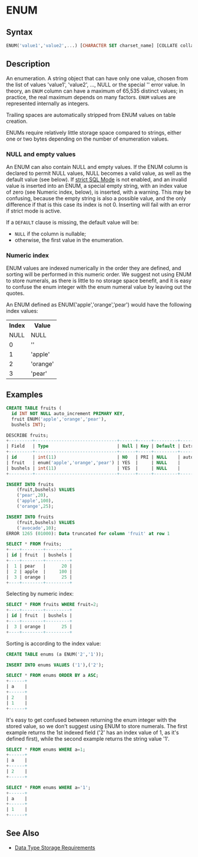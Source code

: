 # ENUM

## Syntax

```sql
ENUM('value1','value2',...) [CHARACTER SET charset_name] [COLLATE collation_name]
```

## Description

An enumeration. A string object that can have only one value, chosen
from the list of values 'value1', 'value2', ..., NULL or the special 
'' error value. In theory, an `ENUM` column can have a maximum of 65,535 distinct
values; in practice, the real maximum depends on many factors. `ENUM` values are represented internally as integers.

Trailing spaces are automatically stripped from ENUM values on table creation.

ENUMs require relatively little storage space compared to strings, either one or two bytes depending on the number of enumeration values.

### NULL and empty values

An ENUM can also contain NULL and empty values. If the ENUM column is declared to permit NULL values, NULL becomes a valid value, as well as the default value (see below). If [strict SQL Mode](/kb/en/sql_mode/) is not enabled, and an invalid value is inserted into an ENUM, a special empty string, with an index value of zero (see Numeric index, below), is inserted, with a warning. This may be confusing, because the empty string is also a possible value, and the only difference if that is this case its index is not 0. Inserting will fail with an error if strict mode is active.

If a `DEFAULT` clause is missing, the default value will be:

- `NULL` if the column is nullable;
- otherwise, the first value in the enumeration.

### Numeric index

ENUM values are indexed numerically in the order they are defined, and sorting will be performed in this numeric order. We suggest not using ENUM to store numerals, as there is little to no storage space benefit, and it is easy to confuse the enum integer with the enum numeral value by leaving out the quotes.

An ENUM defined as ENUM('apple','orange','pear') would have the following index values:

<table><tbody><tr><th>Index</th><th>Value</th></tr>
<tr><td>NULL</td><td>NULL</td></tr>
<tr><td>0</td><td>''</td></tr>
<tr><td>1</td><td>'apple'</td></tr>
<tr><td>2</td><td>'orange'</td></tr>
<tr><td>3</td><td>'pear'</td></tr>
</tbody></table>

## Examples

```sql
CREATE TABLE fruits (
  id INT NOT NULL auto_increment PRIMARY KEY,
  fruit ENUM('apple','orange','pear'),
  bushels INT);

DESCRIBE fruits;
+---------+-------------------------------+------+-----+---------+----------------+
| Field   | Type                          | Null | Key | Default | Extra          |
+---------+-------------------------------+------+-----+---------+----------------+
| id      | int(11)                       | NO   | PRI | NULL    | auto_increment |
| fruit   | enum('apple','orange','pear') | YES  |     | NULL    |                |
| bushels | int(11)                       | YES  |     | NULL    |                |
+---------+-------------------------------+------+-----+---------+----------------+

INSERT INTO fruits
    (fruit,bushels) VALUES
    ('pear',20),
    ('apple',100),
    ('orange',25);

INSERT INTO fruits
    (fruit,bushels) VALUES
    ('avocado',10);
ERROR 1265 (01000): Data truncated for column 'fruit' at row 1

SELECT * FROM fruits;
+----+--------+---------+
| id | fruit  | bushels |
+----+--------+---------+
|  1 | pear   |      20 |
|  2 | apple  |     100 |
|  3 | orange |      25 |
+----+--------+---------+
```

Selecting by numeric index:

```sql
SELECT * FROM fruits WHERE fruit=2;
+----+--------+---------+
| id | fruit  | bushels |
+----+--------+---------+
|  3 | orange |      25 |
+----+--------+---------+
```

Sorting is according to the index value:

```sql
CREATE TABLE enums (a ENUM('2','1'));

INSERT INTO enums VALUES ('1'),('2');

SELECT * FROM enums ORDER BY a ASC;
+------+
| a    |
+------+
| 2    |
| 1    |
+------+
```

It's easy to get confused between returning the enum integer with the stored value, so we don't suggest using ENUM to store numerals. The first example returns the 1st indexed field ('2' has an index value of 1, as it's defined first), while the second example returns the string value '1'.

```sql
SELECT * FROM enums WHERE a=1;
+------+
| a    |
+------+
| 2    |
+------+

SELECT * FROM enums WHERE a='1';
+------+
| a    |
+------+
| 1    |
+------+
```

## See Also

- [Data Type Storage Requirements](/columns-storage-engines-and-plugins/data-types/data-type-storage-requirements)